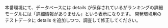 本番環境にて、データベースには details が保存されているがランキングの詳細モーダルには「詳細情報がありません」という表示になります。
開発環境用のテストデータに details を追加しつつ、調査して修正してください。